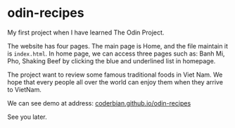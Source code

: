 # odin-recipes

My first project when I have learned The Odin Project.

The website has four pages. The main page is Home, and the file maintain it is `index.html`. In home page, we can access three pages such as: Banh Mi, Pho, Shaking Beef by clicking the blue and underlined list in homepage.

The project want to review some famous traditional foods in Viet Nam. We hope that every people all over the world can enjoy them when they arrive to VietNam.

We can see demo at address: [coderbian.github.io/odin-recipes](https://coderbian.github.io/odin-recipes)

See you later.
